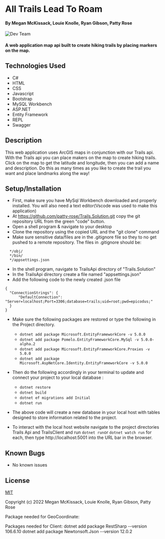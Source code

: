 # All Trails Lead To Roam

#### By Megan McKissack, Louie Knolle, Ryan Gibson, Patty Rose

![Dev Team](/img/devsPic.jpg)

#### A web application map api built to create hiking trails by placing markers on the map.

## Technologies Used

* C#
* HTML
* CSS
* Javascript
* Bootstrap
* MySQL Workbench
* ASP.NET
* Entity Framework
* REPL
* Swagger

## Description

This web application uses ArcGIS maps in conjunction with our Trails api. With the Trails api you can place makers on the map to create hiking trails. Click on the map to get the latitude and longitude, then you can add a name and description. Do this as many times as you like to create the trail you want and place landmarks along the way!

## Setup/Installation

* First, make sure you have MySql Workbench downloaded and properly installed. You will also need a text editor(Vscode was used to make this application)
* At https://github.com/patty-rose/Trails.Solution.git copy the git repository URL from the green "code" button.
* Open a shell program & navigate to your desktop
* Clone the repository using the copied URL and the "git clone" command
* Make sure sensitive data/files are in the .gitignore file so they to no get pushed to a remote repository. The files in .gitignore should be:

```
  */obj/
  */bin/
  */appsettings.json
```

* In the shell program, navigate to TrailsApi directory of "Trails.Solution"
* In the TrailsApi directory create a file named "appsettings.json"
* Add the following code to the newly created .json file
```
{
  "ConnectionStrings": {
      "DefaultConnection": "Server=localhost;Port=3306;database=trails;uid=root;pwd=epicodus;"
  }
}
```
* Make sure the following packages are restored or type the following in the Project directory.
  * `dotnet add package Microsoft.EntityFrameworkCore -v 5.0.0`
  * `dotnet add package Pomelo.EntityFrameworkCore.MySql -v 5.0.0-alpha.2`
  * `dotnet add package Microsoft.EntityFrameworkCore.Proxies -v 5.0.0`
  * `dotnet add package Microsoft.AspNetCore.Identity.EntityFrameworkCore -v 5.0.0`
* Then do the following accordingly in your terminal to update and connect your project to your local database :
  * `dotnet restore`
  * `dotnet build`
  * `dotnet ef migrations add Initial`
  * `dotnet run`

* The above code will create a new database in your local host with tables designed to store information related to the project.
* To interact with the local host website navigate to the project directories Trails Api and TrailsClient and run `dotnet run`or `dotnet watch run` for each, then type http://localhost:5001 into the URL bar in the browser.

## Known Bugs

* No known issues

## License

[MIT](LICENSE)

Copyright (c) 2022 Megan McKissack, Louie Knolle, Ryan Gibson, Patty Rose




Package needed for GeoCoordinate:

Packages needed for Client:
dotnet add package RestSharp --version 106.6.10
dotnet add package Newtonsoft.Json --version 12.0.2
